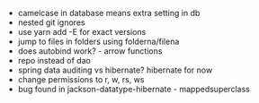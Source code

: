 * camelcase in database means extra setting in db
* nested git ignores
* use yarn add -E for exact versions
* jump to files in folders using folderna/filena
* does autobind work? - arrow functions
* repo instead of dao
* spring data auditing vs hibernate? hibernate for now
* change permissions to r, w, rs, ws
* bug found in jackson-datatype-hibernate - mappedsuperclass